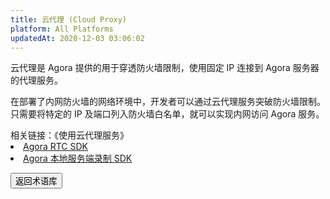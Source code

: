 ```yaml
---
title: 云代理 (Cloud Proxy)
platform: All Platforms
updatedAt: 2020-12-03 03:06:02
---
```


云代理是 Agora 提供的用于穿透防火墙限制，使用固定 IP 连接到 Agora 服务器的代理服务。

在部署了内网防火墙的网络环境中，开发者可以通过云代理服务突破防火墙限制。只需要将特定的 IP 及端口列入防火墙白名单，就可以实现内网访问 Agora 服务。

<div class="alert info">相关链接：《使用云代理服务》
	<li><a href="./cloudproxy_native?platform-Android">Agora RTC SDK</a></li>
	<li><a href="./cloudproxy_recording?platform=Linux">Agora 本地服务端录制 SDK</a></li>
</div>

<a href="./terms"><button>返回术语库</button></a>
